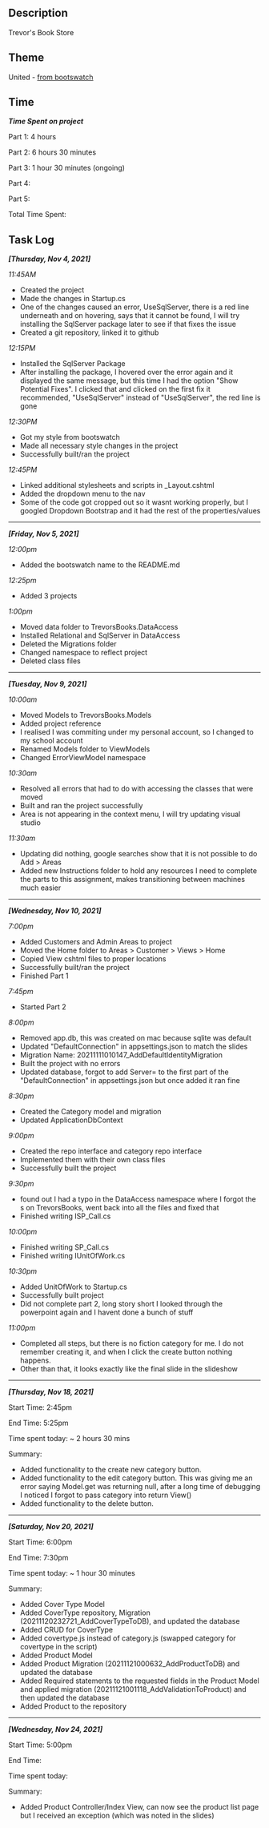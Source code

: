 ﻿## Description

Trevor's Book Store

## Theme

United - [from bootswatch](https://bootswatch.com/united/)

## Time

***Time Spent on project***

Part 1: 4 hours

Part 2: 6 hours 30 minutes

Part 3: 1 hour 30 minutes (ongoing)

Part 4: 

Part 5:

Total Time Spent: 

## Task Log

***[Thursday, Nov 4, 2021]***

*11:45AM*

- Created the project
- Made the changes in Startup.cs
- One of the changes caused an error, UseSqlServer, there is a red line underneath and on hovering,
says that it cannot be found, I will try installing the SqlServer package later to see if that fixes the issue
- Created a git repository, linked it to github

*12:15PM*

- Installed the SqlServer Package
- After installing the package, I hovered over the error again and it displayed the same message,
but this time I had the option "Show Potential Fixes". I clicked that and clicked on the first fix
it recommended, "UseSqlServer" instead of "UseSqlServer", the red line is gone

*12:30PM*

- Got my style from bootswatch
- Made all necessary style changes in the project
- Successfully built/ran the project

*12:45PM*

- Linked additional stylesheets and scripts in _Layout.cshtml
- Added the dropdown menu to the nav
- Some of the code got cropped out so it wasnt working properly, but I googled
Dropdown Bootstrap and it had the rest of the properties/values

_ _ _

***[Friday, Nov 5, 2021]***

*12:00pm*

- Added the bootswatch name to the README.md

*12:25pm*

- Added 3 projects

*1:00pm*

- Moved data folder to TrevorsBooks.DataAccess
- Installed Relational and SqlServer in DataAccess
- Deleted the Migrations folder
- Changed namespace to reflect project
- Deleted class files

_ _ _

***[Tuesday, Nov 9, 2021]***

*10:00am*

- Moved Models to TrevorsBooks.Models
- Added project reference
- I realised I was commiting under my personal account, so I changed to my school account
- Renamed Models folder to ViewModels
- Changed ErrorViewModel namespace

*10:30am*

- Resolved all errors that had to do with accessing the classes that were moved
- Built and ran the project successfully
- Area is not appearing in the context menu, I will try updating visual studio

*11:30am*

- Updating did nothing, google searches show that it is not possible to do Add > Areas
- Added new Instructions folder to hold any resources I need to complete the parts to this assignment,
makes transitioning between machines much easier

_ _ _

***[Wednesday, Nov 10, 2021]***

*7:00pm*

- Added Customers and Admin Areas to project
- Moved the Home folder to Areas > Customer > Views > Home
- Copied View cshtml files to proper locations
- Successfully built/ran the project
- Finished Part 1

*7:45pm*

- Started Part 2

*8:00pm*

- Removed app.db, this was created on mac because sqlite was default
- Updated "DefaultConnection" in appsettings.json to match the slides
- Migration Name: 20211111010147_AddDefaultIdentityMigration
- Built the project with no errors
- Updated database, forgot to add Server= to the first part of the
"DefaultConnection" in appsettings.json but once added it ran fine

*8:30pm*

- Created the Category model and migration
- Updated ApplicationDbContext

*9:00pm*

- Created the repo interface and category repo interface
- Implemented them with their own class files
- Successfully built the project

*9:30pm*

- found out I had a typo in the DataAccess namespace where I forgot the s on TrevorsBooks,
went back into all the files and fixed that
- Finished writing ISP_Call.cs 

*10:00pm*

- Finished writing SP_Call.cs
- Finished writing IUnitOfWork.cs

*10:30pm*

- Added UnitOfWork to Startup.cs
- Successfully built project
- Did not complete part 2, long story short I looked through the powerpoint again and I havent done a bunch of stuff

*11:00pm*

- Completed all steps, but there is no fiction category for me. I do not remember creating it,
and when I click the create button nothing happens.
- Other than that, it looks exactly like the final slide in the slideshow

_ _ _

***[Thursday, Nov 18, 2021]***

Start Time: 2:45pm

End Time: 5:25pm

Time spent today: ~ 2 hours 30 mins

Summary:
- Added functionality to the create new category button.
- Added functionality to the edit category button. This was giving me an error saying Model.get was returning null, after a long time of debugging I noticed I forgot to pass category into return View()
- Added functionality to the delete button.

_ _ _

***[Saturday, Nov 20, 2021]***

Start Time: 6:00pm

End Time: 7:30pm

Time spent today: ~ 1 hour 30 minutes

Summary:
- Added Cover Type Model
- Added CoverType repository, Migration (20211120232721_AddCoverTypeToDB), and updated the database
- Added CRUD for CoverType
- Added covertype.js instead of category.js (swapped category for covertype in the script)
- Added Product Model
- Added Product Migration (20211121000632_AddProductToDB) and updated the database
- Added Required statements to the requested fields in the Product Model and applied migration (20211121001118_AddValidationToProduct) and then updated the database
- Added Product to the repository

_ _ _

***[Wednesday, Nov 24, 2021]***

Start Time: 5:00pm

End Time: 

Time spent today: 

Summary:
- Added Product Controller/Index View, can now see the product list page but I received an exception (which was noted in the slides)
